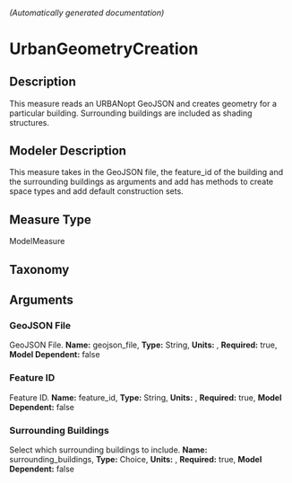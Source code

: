 

###### (Automatically generated documentation)

# UrbanGeometryCreation

## Description
This measure reads an URBANopt GeoJSON and creates geometry for a particular building.  Surrounding buildings are included as shading structures.

## Modeler Description
This measure takes in the GeoJSON file, the feature_id of the building and the surrounding buildings as arguments and add has methods to create space types and add default construction sets.

## Measure Type
ModelMeasure

## Taxonomy


## Arguments


### GeoJSON File
GeoJSON File.
**Name:** geojson_file,
**Type:** String,
**Units:** ,
**Required:** true,
**Model Dependent:** false

### Feature ID
Feature ID.
**Name:** feature_id,
**Type:** String,
**Units:** ,
**Required:** true,
**Model Dependent:** false

### Surrounding Buildings
Select which surrounding buildings to include.
**Name:** surrounding_buildings,
**Type:** Choice,
**Units:** ,
**Required:** true,
**Model Dependent:** false




